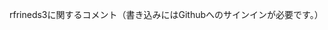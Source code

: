 rfrineds3に関するコメント（書き込みにはGithubへのサインインが必要です。）  
  
<script src="https://utteranc.es/client.js"
        repo="rfriends/rfriends"
        issue-term="pathname"
        theme="github-light"
        crossorigin="anonymous"
        async>
</script>

　

